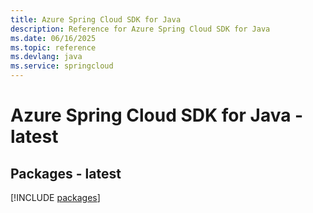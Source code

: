 ```yaml
---
title: Azure Spring Cloud SDK for Java
description: Reference for Azure Spring Cloud SDK for Java
ms.date: 06/16/2025
ms.topic: reference
ms.devlang: java
ms.service: springcloud
---
```

# Azure Spring Cloud SDK for Java - latest
## Packages - latest
[!INCLUDE [packages](spring-cloud-index.md)]